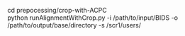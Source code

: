 cd prepocessing/crop-with-ACPC <br>
python runAlignmentWithCrop.py -i /path/to/input/BIDS -o /path/to/output/base/directory -s /scr1/users/<user>
